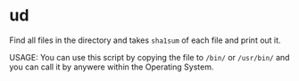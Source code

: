 # ud
Find all files in the directory and takes `sha1sum` of each file and print out it.

USAGE: You can use this script by copying the file to `/bin/` or `/usr/bin/` and you can call it by anywere within the Operating System.
